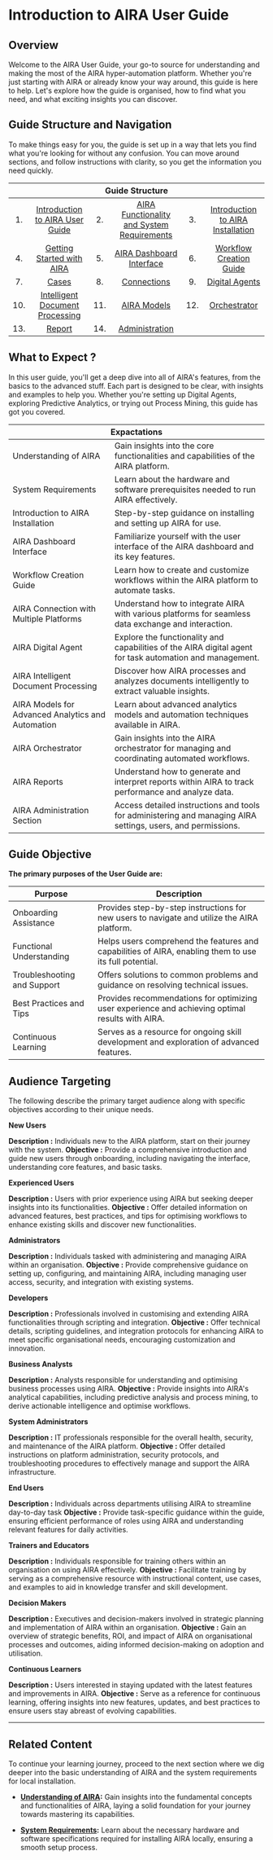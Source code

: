 # Introduction to AIRA User Guide

## Overview

Welcome to the AIRA User Guide, your go-to source for understanding and making the most of the AIRA hyper-automation platform. Whether you're just starting with AIRA or already know your way around, this guide is here to help. Let's explore how the guide is organised, how to find what you need, and what exciting insights you can discover.

## Guide Structure and Navigation

To make things easy for you, the guide is set up in a way that lets you find what you're looking for without any confusion. You can move around sections, and follow instructions with clarity, so you get the information you need quickly.

<table>
  <thead>
    <tr>
      <th colspan="8">Guide Structure</th>
    </tr>
  </thead>
  <tbody>
    <tr>
       <td align="center">1.</td>
      <td align="center"><a href="https://github.com/airacommunity/AIRA-User-Guide/blob/main/A.%20Introduction%20to%20AIRA%20User%20Guide.md">Introduction to AIRA User Guide</a></td>
      <td align="center">2.</td>
      <td align="center"><a href="https://github.com/airacommunity/AIRA-User-Guide/blob/main/B.%20AIRA%20Functionality%20and%20System%20Requirements.md">AIRA Functionality and System Requirements</a></td>
      <td align="center">3.</td>
      <td align="center"><a href="https://github.com/airacommunity/AIRA-User-Guide/blob/main/F.%20Introduction%20to%20AIRA%20Installation.md">Introduction to AIRA Installation</a></td>
    </tr>
    <tr>
      <td align="center">4.</td>
      <td align="center"><a href="https://github.com/airacommunity/AIRA-User-Guide/blob/main/G.%20Getting%20Started%20with%20AIRA.md">Getting Started with AIRA</a></td>
      <td align="center">5.</td>
      <td align="center"><a href="https://github.com/airacommunity/AIRA-User-Guide/blob/main/H.%20AIRA%20Dashboard%20Interface.md">AIRA Dashboard Interface</a></td>
      <td align="center">6.</td>
      <td align="center"><a href="https://github.com/airacommunity/AIRA-User-Guide/blob/main/I.%20Workflow%20Creation%20Guide.md">Workflow Creation Guide</a></td>
    </tr>
    <tr>
      <td align="center">7.</td>
      <td align="center"><a href="#Cases">Cases</a></td> 
      <td align="center">8.</td>
      <td align="center"><a href="#connections">Connections</a></td>
      <td align="center">9.</td>
      <td align="center"><a href="#digital_agents">Digital Agents</a></td>
    </tr>
    <tr>
      <td align="center">10.</td>
      <td align="center"><a href="#intelligent_document_processing">Intelligent Document Processing</a></td>
      <td align="center">11.</td>
      <td align="center"><a href="#aira_models">AIRA Models</a></td>
      <td align="center">12.</td>
      <td align="center"><a href="#orchestrator">Orchestrator</a></td>
    </tr>
    <tr>
      <td align="center">13.</td>
      <td align="center"><a href="#report">Report</a></td>
      <td align="center">14.</td>
      <td align="center"><a href="#administration">Administration</a></td>
      <td align="center"></td>
      <td align="center"><a></a></td>
    </tr>

  </tbody>
</table>


## What to Expect ?

In this user guide, you'll get a deep dive into all of AIRA's features, from the basics to the advanced stuff. Each part is designed to be clear, with insights and examples to help you. Whether you're setting up Digital Agents, exploring Predictive Analytics, or trying out Process Mining, this guide has got you covered.

<table>
  <thead>
    <tr>
      <th colspan="2">Expactations</th>
    </tr>
  </thead>
  <tbody>
   <tr>
      <td>Understanding of AIRA</td>
      <td>Gain insights into the core functionalities and capabilities of the AIRA platform.</td>
    </tr>
    <tr>
      <td>System Requirements</td>
      <td>Learn about the hardware and software prerequisites needed to run AIRA effectively.</td>
    </tr>
    <tr>
      <td>Introduction to AIRA Installation</td>
      <td>Step-by-step guidance on installing and setting up AIRA for use.</td>
    </tr>
    <tr>
      <td>AIRA Dashboard Interface</td>
      <td>Familiarize yourself with the user interface of the AIRA dashboard and its key features.</td>
    </tr>
    <tr>
      <td>Workflow Creation Guide</td>
      <td>Learn how to create and customize workflows within the AIRA platform to automate tasks.</td>
    </tr>
    <tr>
      <td>AIRA Connection with Multiple Platforms</td>
      <td>Understand how to integrate AIRA with various platforms for seamless data exchange and interaction.</td>
    </tr>
    <tr>
      <td>AIRA Digital Agent</td>
      <td>Explore the functionality and capabilities of the AIRA digital agent for task automation and management.</td>
    </tr>
    <tr>
      <td>AIRA Intelligent Document Processing</td>
      <td>Discover how AIRA processes and analyzes documents intelligently to extract valuable insights.</td>
    </tr>
    <tr>
      <td>AIRA Models for Advanced Analytics and Automation</td>
      <td>Learn about advanced analytics models and automation techniques available in AIRA.</td>
    </tr>
    <tr>
      <td>AIRA Orchestrator</td>
      <td>Gain insights into the AIRA orchestrator for managing and coordinating automated workflows.</td>
    </tr>
    <tr>
      <td>AIRA Reports</td>
      <td>Understand how to generate and interpret reports within AIRA to track performance and analyze data.</td>
    </tr>
    <tr>
      <td>AIRA Administration Section</td>
      <td>Access detailed instructions and tools for administering and managing AIRA settings, users, and permissions.</td>
    </tr>
  </tbody>
</table>

## Guide Objective

**The primary purposes of the User Guide are:**

| Purpose                   | Description                                                                                       |
|---------------------------|---------------------------------------------------------------------------------------------------|
| Onboarding Assistance     | Provides step-by-step instructions for new users to navigate and utilize the AIRA platform.       |
| Functional Understanding | Helps users comprehend the features and capabilities of AIRA, enabling them to use its full potential. |
| Troubleshooting and Support | Offers solutions to common problems and guidance on resolving technical issues.                   |
| Best Practices and Tips  | Provides recommendations for optimizing user experience and achieving optimal results with AIRA. |
| Continuous Learning       | Serves as a resource for ongoing skill development and exploration of advanced features.          |

## Audience Targeting

The following describe the primary target audience along with specific objectives according to their unique needs.

**New Users**

**Description :** Individuals new to the AIRA platform, start on their journey with the system.
**Objective :** Provide a comprehensive introduction and guide new users through onboarding, including navigating the interface, understanding core features, and basic tasks.

**Experienced Users**

**Description :** Users with prior experience using AIRA but seeking deeper insights into its functionalities.
**Objective :** Offer detailed information on advanced features, best practices, and tips for optimising workflows to enhance existing skills and discover new functionalities.

**Administrators**

**Description :** Individuals tasked with administering and managing AIRA within an organisation.
**Objective :** Provide comprehensive guidance on setting up, configuring, and maintaining AIRA, including managing user access, security, and integration with existing systems.

**Developers**

**Description :** Professionals involved in customising and extending AIRA functionalities through scripting and integration.
**Objective :** Offer technical details, scripting guidelines, and integration protocols for enhancing AIRA to meet specific organisational needs, encouraging customization and innovation.

**Business Analysts**

**Description :** Analysts responsible for understanding and optimising business processes using AIRA.
**Objective :** Provide insights into AIRA's analytical capabilities, including predictive analysis and process mining, to derive actionable intelligence and optimise workflows.

**System Administrators**

**Description :** IT professionals responsible for the overall health, security, and maintenance of the AIRA platform.
**Objective :** Offer detailed instructions on platform administration, security protocols, and troubleshooting procedures to effectively manage and support the AIRA infrastructure.

**End Users**

**Description :** Individuals across departments utilising AIRA to streamline day-to-day task
**Objective :** Provide task-specific guidance within the guide, ensuring efficient performance of roles using AIRA and understanding relevant features for daily activities.

**Trainers and Educators**

**Description :** Individuals responsible for training others within an organisation on using AIRA effectively.
**Objective :** Facilitate training by serving as a comprehensive resource with instructional content, use cases, and examples to aid in knowledge transfer and skill development.

**Decision Makers**

**Description :** Executives and decision-makers involved in strategic planning and implementation of AIRA within an organisation.
**Objective :** Gain an overview of strategic benefits, ROI, and impact of AIRA on organisational processes and outcomes, aiding informed decision-making on adoption and utilisation.

**Continuous Learners**

**Description :** Users interested in staying updated with the latest features and improvements in AIRA.
**Objective :** Serve as a reference for continuous learning, offering insights into new features, updates, and best practices to ensure users stay abreast of evolving capabilities.

----
## Related Content

To continue your learning journey, proceed to the next section where we dig deeper into the basic understanding of AIRA and the system requirements for local installation.

- **[Understanding of AIRA](https://github.com/airacommunity/AIRA-User-Guide/blob/main/D.%20Understanding%20of%20AIRA.md):** Gain insights into the fundamental concepts and functionalities of AIRA, laying a solid foundation for your journey towards mastering its capabilities.

- **[System Requirements](https://github.com/airacommunity/AIRA-User-Guide/blob/main/E.%20System%20Requirment.md):** Learn about the necessary hardware and software specifications required for installing AIRA locally, ensuring a smooth setup process.
